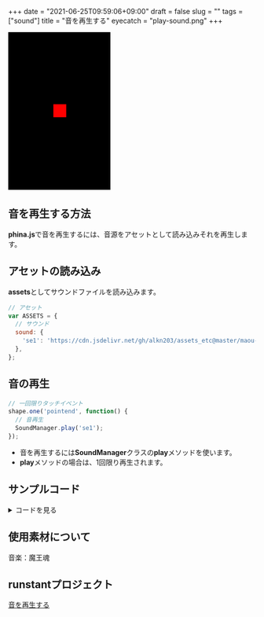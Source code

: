 +++
date = "2021-06-25T09:59:06+09:00"
draft = false
slug = ""
tags = ["sound"]
title = "音を再生する"
eyecatch = "play-sound.png"
+++

![play-sound](play-sound.png)

## 音を再生する方法
**phina.js**で音を再生するには、音源をアセットとして読み込みそれを再生します。

## アセットの読み込み
**assets**としてサウンドファイルを読み込みます。

```js
// アセット
var ASSETS = {
  // サウンド
  sound: {
    'se1': 'https://cdn.jsdelivr.net/gh/alkn203/assets_etc@master/maou-fantasy-01.mp3',
  },
};
```

## 音の再生

```js
// 一回限りタッチイベント
shape.one('pointend', function() {
  // 音再生
  SoundManager.play('se1');
});
```

* 音を再生するには**SoundManager**クラスの**play**メソッドを使います。
* **play**メソッドの場合は、1回限り再生されます。

## サンプルコード
<details><summary>コードを見る</summary>
```js
// グローバルに展開
phina.globalize();
// アセット
var ASSETS = {
  // サウンド
  sound: {
    'se1': 'https://cdn.jsdelivr.net/gh/alkn203/assets_etc@master/maou-fantasy-01.mp3',
  },
};
/*
 * メインシーン
 */
phina.define("MainScene", {
  // 継承
  superClass: 'DisplayScene',
  // コンストラクタ
  init: function() {
    // 親クラス初期化
    this.superInit();
    // 背景
    this.backgroundColor = 'black';
    // Shape作成
    var shape = Shape({
      backgroundColor: 'red',
      x: 320,
      y: 480,
    }).addChildTo(this);
    // タッチを有効に
    shape.setInteractive(true);
    // 一回限りタッチイベント
    shape.one('pointend', function() {
      // 音再生
      SoundManager.play('se1');
    });
  },
});
/*
 * メイン処理
 */
phina.main(function() {
  // アプリケーションを生成
  var app = GameApp({
    // MainScene から開始
    startLabel: 'main',
    // アセット読み込み
    assets: ASSETS,
  });
  // fps表示
  //app.enableStats();
  // 実行
  app.run();
});
```

</details>

## 使用素材について
音楽：魔王魂

## runstantプロジェクト
<a href="https://runstant.com/alkn203/projects/d1c1ce56" target="_blank" rel="noopener">音を再生する</a> 